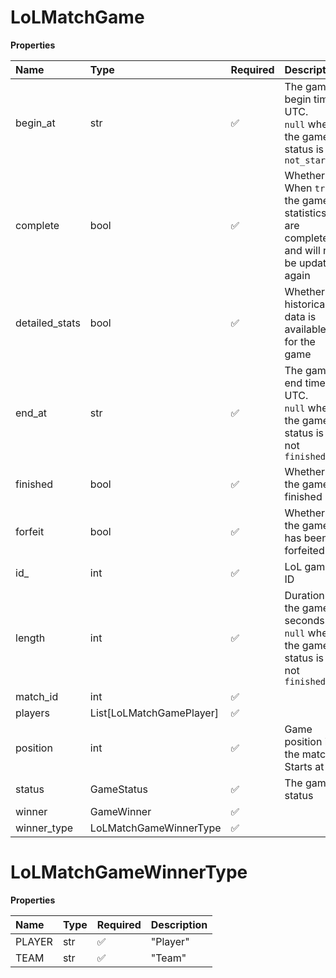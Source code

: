 # LoLMatchGame

**Properties**

| Name           | Type                     | Required | Description                                                                         |
| :------------- | :----------------------- | :------- | :---------------------------------------------------------------------------------- |
| begin_at       | str                      | ✅       | The game begin time, UTC. <br/>`null` when the game status is `not_started`         |
| complete       | bool                     | ✅       | Whether When `true`, the game statistics are complete and will not be updated again |
| detailed_stats | bool                     | ✅       | Whether historical data is available for the game                                   |
| end_at         | str                      | ✅       | The game end time, UTC. <br/>`null` when the game status is not `finished`          |
| finished       | bool                     | ✅       | Whether the game is finished                                                        |
| forfeit        | bool                     | ✅       | Whether the game has been forfeited                                                 |
| id\_           | int                      | ✅       | LoL game ID                                                                         |
| length         | int                      | ✅       | Duration of the game in seconds. <br/>`null` when the game status is not `finished` |
| match_id       | int                      | ✅       |                                                                                     |
| players        | List[LoLMatchGamePlayer] | ✅       |                                                                                     |
| position       | int                      | ✅       | Game position in the match. Starts at 1                                             |
| status         | GameStatus               | ✅       | The game status                                                                     |
| winner         | GameWinner               | ✅       |                                                                                     |
| winner_type    | LoLMatchGameWinnerType   | ✅       |                                                                                     |

# LoLMatchGameWinnerType

**Properties**

| Name   | Type | Required | Description |
| :----- | :--- | :------- | :---------- |
| PLAYER | str  | ✅       | "Player"    |
| TEAM   | str  | ✅       | "Team"      |
